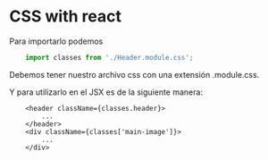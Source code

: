 # CSS with react

Para importarlo podemos 

```javascript
	import classes from './Header.module.css';
```

Debemos tener nuestro archivo css con una extensión .module.css. 

Y para utilizarlo en el JSX es de la siguiente manera:

```JSX
	<header className={classes.header}>
		...
	</header>
	<div className={classes['main-image']}>
		...
	</div>
```

